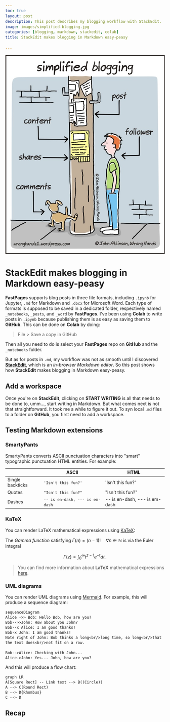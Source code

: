 ```yaml
---
toc: true
layout: post
description: This post describes my blogging workflow with StackEdit.
image: images/simplified-blogging.jpg
categories: [blogging, markdown, stackedit, colab]
title: StackEdit makes blogging in Markdown easy-peasy

---
```


![](https://github.com/howard-haowen/blog.ai/raw/master/images/simplified-blogging.jpg "Credit: John Atkinson")

# StackEdit makes blogging in Markdown easy-peasy

**FastPages** supports blog posts in three file formats, including `.ipynb` for Jupyter, `.md` for Markdown and `.docx` for Microsoft Word. Each type of formats is supposed to be saved in a dedicated folder, respectively named `_notebooks`, `_posts`, and `_word` by **FastPages**. I've been using **Colab** to write posts in `.ipynb` because publishing them is as easy as saving them to **GitHub**. This can be done on **Colab** by doing:

> File >  Save a copy in GitHub

Then all you need to do is select your **FastPages** repo on **GitHub** and the `_notebooks` folder. 

But as for posts in `.md`, my workflow was not as smooth until I discovered [**StackEdit**](https://stackedit.io), which is an *in-browser Markdown editor*.  So this post shows how **StackEdit** makes blogging in Markdown easy-peasy.


## Add a workspace

Once you're on **StackEdit**, clicking on **START WRITING** is all that needs to be done to, umm..., start writing in Markdown. But what comes next is not that straightforward. It took me a while to figure it out. To syn local  `.md` files to a folder on **GitHub**, you first need to add a workspace. 



## Testing Markdown extensions

### SmartyPants

SmartyPants converts ASCII punctuation characters into "smart" typographic punctuation HTML entities. For example:

|                |ASCII                          |HTML                         |
|----------------|-------------------------------|-----------------------------|
|Single backticks|`'Isn't this fun?'`            |'Isn't this fun?'            |
|Quotes          |`"Isn't this fun?"`            |"Isn't this fun?"            |
|Dashes          |`-- is en-dash, --- is em-dash`|-- is en-dash, --- is em-dash|


### KaTeX

You can render LaTeX mathematical expressions using [KaTeX](https://khan.github.io/KaTeX/):

The *Gamma function* satisfying $\Gamma(n) = (n-1)!\quad\forall n\in\mathbb N$ is via the Euler integral

$$
\Gamma(z) = \int_0^\infty t^{z-1}e^{-t}dt\,.
$$

> You can find more information about **LaTeX** mathematical expressions [here](http://meta.math.stackexchange.com/questions/5020/mathjax-basic-tutorial-and-quick-reference).


### UML diagrams

You can render UML diagrams using [Mermaid](https://mermaidjs.github.io/). For example, this will produce a sequence diagram:

```mermaid
sequenceDiagram
Alice ->> Bob: Hello Bob, how are you?
Bob-->>John: How about you John?
Bob--x Alice: I am good thanks!
Bob-x John: I am good thanks!
Note right of John: Bob thinks a long<br/>long time, so long<br/>that the text does<br/>not fit on a row.

Bob-->Alice: Checking with John...
Alice->John: Yes... John, how are you?
```

And this will produce a flow chart:

```mermaid
graph LR
A[Square Rect] -- Link text --> B((Circle))
A --> C(Round Rect)
B --> D{Rhombus}
C --> D
```

## Recap


<!--stackedit_data:
eyJwcm9wZXJ0aWVzIjoidGl0bGU6IFN0YWNrRWRpdC10ZW1wbG
F0ZVxuZGF0ZTogMjAyMS0wNy0wMTdcbiIsImhpc3RvcnkiOlst
MjQxMzM5NjcwLC0xOTMzOTczMjYzXX0=
-->